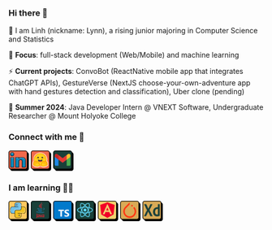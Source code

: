 ### Hi there 👋

<!--
**LynnHaDo/LynnHaDo** is a ✨ _special_ ✨ repository because its `README.md` (this file) appears on your GitHub profile.

Here are some ideas to get you started:

- 🔭 I’m currently working on ...
- 🌱 I’m currently learning ...
- 👯 I’m looking to collaborate on ...
- 🤔 I’m looking for help with ...
- 💬 Ask me about ...
- 📫 How to reach me: ...
- 😄 Pronouns: ...
- ⚡ Fun fact: ...
-->

🌱 I am Linh (nickname: Lynn), a rising junior majoring in Computer Science and Statistics

🔭 **Focus**: full-stack development (Web/Mobile) and machine learning
  
⚡ **Current projects**: ConvoBot (ReactNative mobile app that integrates ChatGPT APIs), GestureVerse (NextJS choose-your-own-adventure app with hand gestures detection and classification), Uber clone (pending)

📍 **Summer 2024**: Java Developer Intern @ VNEXT Software, Undergraduate Researcher @ Mount Holyoke College

### Connect with me 🔗

<p><a href="https://linkedin.com/in/linh-do-0327371b2/" target="blank"><img align="center" src="images/linkedin.png" alt="Linh Do" height="40" /></a>
<a href="https://huggingface.co/linhdo" target="blank"><img align="center" src="images/hf.png" alt="linhdo" height="40" /></a>
<a href="mailto:do24l@mtholyoke.edu" target="blank"><img align="center" src="images/gmail.png" alt="gmail" height="40"/></a>
</p>


### I am learning 👩‍💻

<p align="left">
  <a href="https://www.python.org" target="_blank"><img src="images/python.png" alt="python" height="40" margin="0 15 0 0"/></a> 
  <a href="https://www.java.com/en/" target="_blank"><img src="images/java.png" alt="java" height="40" margin="0 15 0 0"/></a> 
  <a href="https://www.typescriptlang.org/" target="_blank"><img src="images/typescript.png" alt="typescript" height="40" margin="0 15 0 0"/></a> 
  <a href="https://react.dev/" target="_blank"><img src="images/react.png" alt="reactjs" height="40" margin="0 15 0 0"/></a> 
  <a href="https://angular.io/" target="_blank"><img src="images/angular.png" alt="angular" height="40" margin="0 15 0 0"/></a> 
  <a href="https://pytorch.org" target="_blank"><img src="images/pytorch.png" alt="pytorch" height="40" margin="0 15 0 0"/></a> 
  <a href="https://www.adobe.com/products/xd.html" target="_blank"><img src="images/xd.png" alt="xd" height="40"/></a> 
</p>

